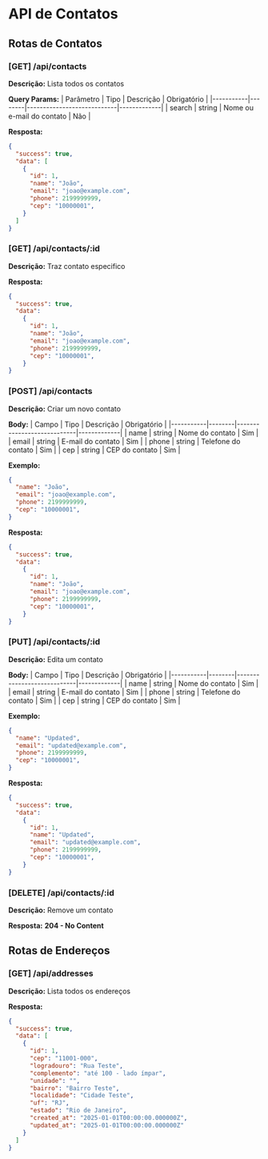 # API de Contatos

## Rotas de Contatos

### [GET] /api/contacts

**Descrição:** Lista todos os contatos

**Query Params:**
| Parâmetro | Tipo   | Descrição                  | Obrigatório |
|-----------|--------|----------------------------|-------------|
| search    | string | Nome ou e-mail do contato  | Não         |

**Resposta:**
```json
{
  "success": true,
  "data": [
    {
      "id": 1,
      "name": "João",
      "email": "joao@example.com",
      "phone": 2199999999,
      "cep": "10000001",
    }
  ]
}
```

### [GET] /api/contacts/:id

**Descrição:** Traz contato especifico

**Resposta:**
```json
{
  "success": true,
  "data":
    {
      "id": 1,
      "name": "João",
      "email": "joao@example.com",
      "phone": 2199999999,
      "cep": "10000001",
    }
}
```

### [POST] /api/contacts

**Descrição:** Criar um novo contato

**Body:**
| Campo     | Tipo   | Descrição                  | Obrigatório |
|-----------|--------|----------------------------|-------------|
| name      | string | Nome do contato            | Sim         |
| email     | string | E-mail do contato          | Sim         |
| phone     | string | Telefone do contato        | Sim         |
| cep       | string | CEP do contato             | Sim         |

**Exemplo:**
```json
{
  "name": "João",
  "email": "joao@example.com",
  "phone": 2199999999,
  "cep": "10000001",
}
```

**Resposta:**
```json
{
  "success": true,
  "data":
    {
      "id": 1,
      "name": "João",
      "email": "joao@example.com",
      "phone": 2199999999,
      "cep": "10000001",
    }
}
```

### [PUT] /api/contacts/:id

**Descrição:** Edita um contato

**Body:**
| Campo     | Tipo   | Descrição                  | Obrigatório |
|-----------|--------|----------------------------|-------------|
| name      | string | Nome do contato            | Sim         |
| email     | string | E-mail do contato          | Sim         |
| phone     | string | Telefone do contato        | Sim         |
| cep       | string | CEP do contato             | Sim         |

**Exemplo:**
```json
{
  "name": "Updated",
  "email": "updated@example.com",
  "phone": 2199999999,
  "cep": "10000001",
}
```

**Resposta:**
```json
{
  "success": true,
  "data":
    {
      "id": 1,
      "name": "Updated",
      "email": "updated@example.com",
      "phone": 2199999999,
      "cep": "10000001",
    }
}
```

### [DELETE] /api/contacts/:id

**Descrição:** Remove um contato

**Resposta:**
**204 - No Content**

## Rotas de Endereços

### [GET] /api/addresses

**Descrição:** Lista todos os endereços

**Resposta:**
```json
{
  "success": true,
  "data": [
    {
      "id": 1,
      "cep": "11001-000",
      "logradouro": "Rua Teste",
      "complemento": "até 100 - lado ímpar",
      "unidade": "",
      "bairro": "Bairro Teste",
      "localidade": "Cidade Teste",
      "uf": "RJ",
      "estado": "Rio de Janeiro",
      "created_at": "2025-01-01T00:00:00.000000Z",
      "updated_at": "2025-01-01T00:00:00.000000Z"
    }
  ]
}
```